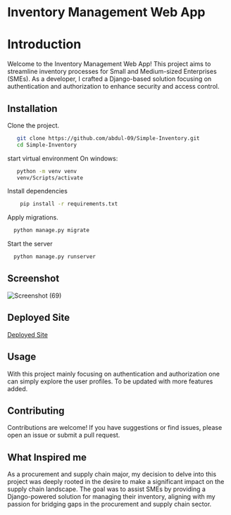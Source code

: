 ﻿
# Inventory Management Web App
# Introduction
Welcome to the Inventory Management Web App! This project aims to streamline inventory processes for Small and Medium-sized Enterprises (SMEs). As a developer, I crafted a Django-based solution focusing on authentication and authorization to enhance security and access control.

## Installation

Clone the project.

```bash
   git clone https://github.com/abdul-09/Simple-Inventory.git
   cd Simple-Inventory
```
start virtual environment
On windows:
```bash
   python -m venv venv
   venv/Scripts/activate
```
Install dependencies
```bash
    pip install -r requirements.txt
```
Apply migrations.

```bash
  python manage.py migrate
```
Start the server

```bash
  python manage.py runserver
```
## Screenshot
![Screenshot (69)](https://github.com/abdul-09/Simple-Inventory/assets/114946911/1c3dcbd7-82e2-4a0d-81e8-1c2d421312e1)

## Deployed Site

[Deployed Site](https://web-02.abdulazizhussein.tech)



## Usage

With this project mainly focusing on authentication and authorization one can simply explore the user profiles.
To be updated with more features added.


## Contributing

Contributions are welcome! If you have suggestions or find issues, please open an issue or submit a pull request.



##  What Inspired me
As a procurement and supply chain major, my decision to delve into this project was deeply rooted in the desire to make a significant impact on the supply chain landscape. The goal was to assist SMEs by providing a Django-powered solution for managing their inventory, aligning with my passion for bridging gaps in the procurement and supply chain sector.

